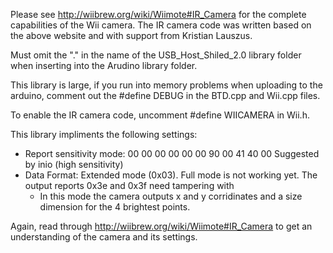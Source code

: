 Please see <http://wiibrew.org/wiki/Wiimote#IR_Camera> for the complete capabilities of the Wii camera. The IR camera code was written based on the above website and with support from Kristian Lauszus.

Must omit the "." in the name of the USB_Host_Shiled_2.0 library folder when inserting into the Arudino library folder.

This library is large, if you run into memory problems when uploading to the arduino, comment out the #define DEBUG in the BTD.cpp and Wii.cpp files.

To enable the IR camera code, uncomment #define WIICAMERA in Wii.h.

This library impliments the following settings:

* Report sensitivity mode: 00 00 00 00 00 00 90 00 41	 40 00	 Suggested by inio (high sensitivity)
* Data Format: Extended mode (0x03).  Full mode is not working yet. The output reports 0x3e and 0x3f need tampering with
	* In this mode the camera outputs x and y corridinates and a size dimension for the 4 brightest points.

Again, read through <http://wiibrew.org/wiki/Wiimote#IR_Camera> to get an understanding of the camera and its settings.
